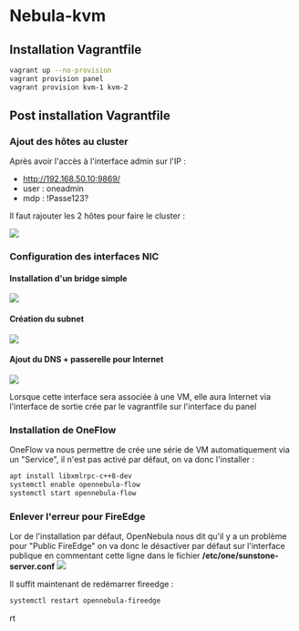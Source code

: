 # Nebula-kvm

## Installation Vagrantfile

```bash
vagrant up --no-provision
vagrant provision panel
vagrant provision kvm-1 kvm-2
```

## Post installation Vagrantfile

### Ajout des hôtes au cluster
Après avoir l'accès à l'interface admin sur l'IP :
- http://192.168.50.10:9869/
- user : oneadmin
- mdp : !Passe123?

Il faut rajouter les 2 hôtes pour faire le cluster :

![](https://i.imgur.com/dI0M0CN.png)

### Configuration des interfaces NIC

#### Installation d'un bridge simple
![](https://i.imgur.com/b1JkoyD.png)
#### Création du subnet
![](https://i.imgur.com/Gl9Safz.png)
#### Ajout du DNS + passerelle pour Internet
![](https://i.imgur.com/rjXXHaS.png)

Lorsque cette interface sera associée à une VM, elle aura Internet via l'interface de sortie crée par le vagrantfile sur l'interface du panel

### Installation de OneFlow 

OneFlow va nous permettre de crée une série de VM automatiquement via un "Service", il n'est pas activé par défaut, on va donc l'installer : 

```bash
apt install libxmlrpc-c++8-dev
systemctl enable opennebula-flow
systemctl start opennebula-flow
```


### Enlever l'erreur pour FireEdge
Lor de l'installation par défaut, OpenNebula nous dit qu'il y a un problème pour "Public FireEdge" on va donc le désactiver par défaut sur l'interface publique en commentant cette ligne dans le fichier **/etc/one/sunstone-server.conf**
![](https://i.imgur.com/ZKGttYm.png)

Il suffit maintenant de redémarrer fireedge : 
```bash
systemctl restart opennebula-fireedge
```
rt